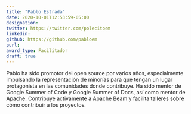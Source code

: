 ```yaml
---
title: "Pablo Estrada"
date: 2020-10-01T12:53:59-05:00
designation: 
twitter: https://twitter.com/polecitoem
linkedin: 
github: https://github.com/pabloem
purl: 
award_type: Facilitador
draft: true
---
```


Pablo ha sido promotor del open source por varios años, especialmente impulsando la representación de minorías para que tengan un lugar protagonista en las comunidades donde contribuye. Ha sido mentor de Google Summer of Code y Google Summer of Docs, así como mentor de Apache. Contribuye activamente a Apache Beam y facilita talleres sobre cómo contribuir a los proyectos.
